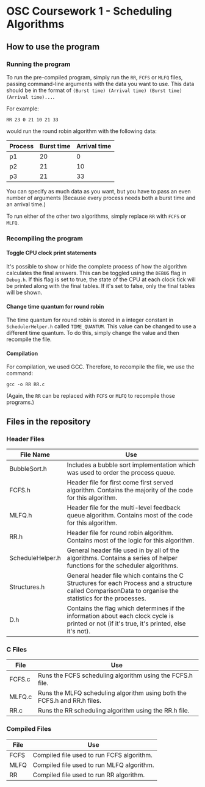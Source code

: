# OSC Coursework 1 - Scheduling Algorithms
## How to use the program
### Running the program
To run the pre-compiled program, simply run the `RR`, `FCFS` or `MLFQ` files, passing command-line arguments with the data you want to use. This data should be in the format of `(Burst time) (Arrival time) (Burst time) (Arrival time)...`.

For example:
```
RR 23 0 21 10 21 33
```
would run the round robin algorithm with the following data:

| Process | Burst time | Arrival time |
|---------|------------|--------------|
| p1 | 20 | 0 |
| p2 | 21 | 10 |
| p3 | 21 | 33 |

You can specify as much data as you want, but you have to pass an even number of arguments (Because every process needs both a burst time and an arrival time.)

To run either of the other two algorithms, simply replace `RR` with `FCFS` or `MLFQ`.

### Recompiling the program

#### Toggle CPU clock print statements 
It's possible to show or hide the complete process of how the algorithm calculates the final answers. This can be toggled using the `DEBUG` flag in `Debug.h`. If this flag is set to true, the state of the CPU at each clock tick will be printed along with the final tables. If it's set to false, only the final tables will be shown.

#### Change time quantum for round robin
The time quantum for round robin is stored in a integer constant in `SchedulerHelper.h` called `TIME_QUANTUM`. This value can be changed to use a different time quantum. To do this, simply change the value and then recompile the file.

#### Compilation

For compilation, we used GCC. Therefore, to recompile the file, we use the command:
```
gcc -o RR RR.c
```
(Again, the `RR` can be replaced with `FCFS` or `MLFQ` to recompile those programs.)

## Files in the repository
### Header Files
| File Name | Use |
|------------------|----------------------------------------------------------------------------------------------------------------------------------------------------------|
| BubbleSort.h | Includes a bubble sort implementation which was used to order the process queue. |
| FCFS.h | Header file for first come first served algorithm. Contains the majority of the code for this algorithm. |
| MLFQ.h | Header file for the multi-level feedback queue algorithm. Contains most of the code for this algorithm. |
| RR.h | Header file for round robin algorithm. Contains most of the logic for this algorithm. |
| ScheduleHelper.h | General header file used in by all of the algorithms. Contains a series of helper functions for the scheduler algorithms. |
| Structures.h | General header file which contains the C Structures for each Process and a structure called ComparisonData to organise the statistics for the processes. |
| D.h | Contains the flag which determines if the information about each clock cycle is printed or not (if it's true, it's printed, else it's not). |

### C Files

| File | Use |
|--------|--------------------------------------------------------------------------|
| FCFS.c | Runs the FCFS scheduling algorithm using the FCFS.h file. |
| MLFQ.c | Runs the MLFQ scheduling algorithm using both the FCFS.h and RR.h files. |
| RR.c | Runs the RR scheduling algorithm using the RR.h file. |

### Compiled Files

| File | Use |
|------|-------------------------------------------|
| FCFS | Compiled file used to run FCFS algorithm. |
| MLFQ | Compiled file used to run MLFQ algorithm. |
| RR | Compiled file used to run RR algorithm. |
